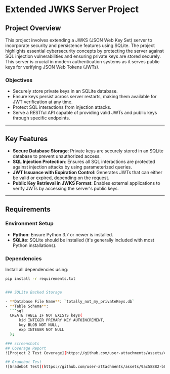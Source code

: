 # Extended JWKS Server Project

## Project Overview

This project involves extending a JWKS (JSON Web Key Set) server to incorporate security and persistence features using SQLite. The project highlights essential cybersecurity concepts by protecting the server against SQL injection vulnerabilities and ensuring private keys are stored securely. This server is crucial in modern authentication systems as it serves public keys for verifying JSON Web Tokens (JWTs). 

### Objectives

- Securely store private keys in an SQLite database.
- Ensure keys persist across server restarts, making them available for JWT verification at any time.
- Protect SQL interactions from injection attacks.
- Serve a RESTful API capable of providing valid JWTs and public keys through specific endpoints.

---

## Key Features

- **Secure Database Storage**: Private keys are securely stored in an SQLite database to prevent unauthorized access.
- **SQL Injection Protection**: Ensures all SQL interactions are protected against injection attacks by using parameterized queries.
- **JWT Issuance with Expiration Control**: Generates JWTs that can either be valid or expired, depending on the request.
- **Public Key Retrieval in JWKS Format**: Enables external applications to verify JWTs by accessing the server's public keys.

---

## Requirements

### Environment Setup

- **Python**: Ensure Python 3.7 or newer is installed.
- **SQLite**: SQLite should be installed (it's generally included with most Python installations).

### Dependencies

Install all dependencies using:
```bash
pip install -r requirements.txt


### SQLite Backed Storage

- **Database File Name**: `totally_not_my_privateKeys.db`
- **Table Schema**:
  ```sql
  CREATE TABLE IF NOT EXISTS keys(
      kid INTEGER PRIMARY KEY AUTOINCREMENT,
      key BLOB NOT NULL,
      exp INTEGER NOT NULL
  );

### screenshots
## Coverage Report
![Project 2 Test Coverage](https://github.com/user-attachments/assets/ca0edc35-a210-47d4-911c-cc24197b1efe)

## Gradebot Test
![Gradebot Test](https://github.com/user-attachments/assets/9ac58882-b865-4698-ac46-72f47023bdf3)


